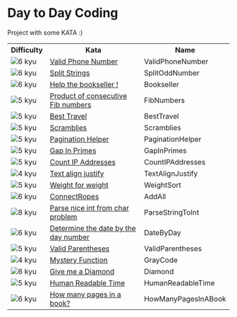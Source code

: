 # Day to Day Coding
Project with some KATA :)


<table>
  <tr>
    <th>Difficulty</th>
    <th>Kata</th>
    <th>Name</th>
  </tr>
  <tr>
    <td><img src="http://i.imgur.com/ZccZynH.png" alt="6 kyu"/></td>
    <td><a href="https://www.codewars.com/kata/525f47c79f2f25a4db000025">Valid Phone Number</a></td>
    <td>ValidPhoneNumber</td>
  </tr>
  <tr>
      <td><img src="http://i.imgur.com/ZccZynH.png" alt="6 kyu"/></td>
      <td><a href="https://www.codewars.com/kata/515de9ae9dcfc28eb6000001">Split Strings</a></td>
      <td>SplitOddNumber</td>
  </tr>
   <tr>
      <td><img src="http://i.imgur.com/ZccZynH.png" alt="6 kyu"/></td>
      <td><a href="https://www.codewars.com/kata/54dc6f5a224c26032800005c">Help the bookseller !</a></td>
      <td>Bookseller</td>
  </tr>
  <tr>
    <td><img src="http://i.imgur.com/wGVxr9j.png" alt="5 kyu"/></td>
    <td><a href="https://www.codewars.com/kata/5541f58a944b85ce6d00006a">Product of consecutive Fib numbers</a></td>
    <td>FibNumbers</td>
  </tr>
   <tr>
     <td><img src="http://i.imgur.com/wGVxr9j.png" alt="5 kyu"/></td>
     <td><a href="https://www.codewars.com/kata/55e7280b40e1c4a06d0000aa">Best Travel</a></td>
     <td>BestTravel</td>
   </tr>
  <tr>
    <td><img src="http://i.imgur.com/wGVxr9j.png" alt="5 kyu"/></td>
    <td><a href="https://www.codewars.com/kata/55c04b4cc56a697bb0000048">Scramblies</a></td>
    <td>Scramblies</td>
  </tr>
  <tr>
      <td><img src="http://i.imgur.com/wGVxr9j.png" alt="5 kyu"/></td>
      <td><a href="https://www.codewars.com/kata/515bb423de843ea99400000a">Pagination Helper</a></td>
      <td>PaginationHelper</td>
  </tr> 
  <tr>
      <td><img src="http://i.imgur.com/wGVxr9j.png" alt="5 kyu"/></td>
      <td><a href="https://www.codewars.com/kata/561e9c843a2ef5a40c0000a4">Gap In Primes</a></td>
      <td>GapInPrimes</td>
  </tr> 
  <tr>
      <td><img src="http://i.imgur.com/wGVxr9j.png" alt="5 kyu"/></td>
      <td><a href="https://www.codewars.com/kata/526989a41034285187000de4">Count IP Addresses</a></td>
      <td>CountIPAddresses</td> 
  </tr>
  <tr>
      <td><img src="http://i.imgur.com/Sk20Fhz.png" alt="4 kyu"/></td>
      <td><a href="https://www.codewars.com/kata/526989a41034285187000de4">Text align justify</a></td>
      <td>TextAlignJustify</td>
  </tr>
  <tr>
      <td><img src="http://i.imgur.com/wGVxr9j.png" alt="5 kyu"/></td>
      <td><a href="https://www.codewars.com/kata/55c6126177c9441a570000cc">Weight for weight</a></td>
      <td>WeightSort</td>
  </tr>
  <tr>
      <td><img src="http://i.imgur.com/ZccZynH.png" alt="6 kyu"/></td>
      <td><a href="https://www.codewars.com/kata/5b7d7ce57a0c9d86c700014b">ConnectRopes</a></td>
      <td>AddAll</td>
  </tr> 
  <tr>
      <td><img src="http://i.imgur.com/8S5Xl1A.png" alt="8 kyu"/></td>
      <td><a href="https://www.codewars.com/kata/557cd6882bfa3c8a9f0000c1">Parse nice int from char problem</a></td>
      <td>ParseStringToInt</td>
  </tr>  
  <tr>
      <td><img src="http://i.imgur.com/ZccZynH.png" alt="6 kyu"/></td>
      <td><a href="https://www.codewars.com/kata/602afedfd4a64d0008eb4e6e">Determine the date by the day number</a></td>
      <td>DateByDay</td>
  </tr>
  <tr>
      <td><img src="http://i.imgur.com/wGVxr9j.png" alt="5 kyu"/></td>
      <td><a href="https://www.codewars.com/kata/52774a314c2333f0a7000688">Valid Parentheses</a></td>
      <td>ValidParentheses</td>
  </tr>
  <tr>
      <td><img src="http://i.imgur.com/Sk20Fhz.png" alt="4 kyu"/></td>
      <td><a href="https://www.codewars.com/kata/56b2abae51646a143400001d">Mystery Function</a></td>
      <td>GrayCode</td>
  </tr>
  <tr>
      <td><img src="http://i.imgur.com/ZccZynH.png" alt="6 kyu"/></td>
      <td><a href="https://www.codewars.com/kata/5503013e34137eeeaa001648">Give me a Diamond</a></td>
      <td>Diamond</td>
  </tr>
  <tr>
      <td><img src="http://i.imgur.com/wGVxr9j.png" alt="5 kyu"/></td>
      <td><a href="https://www.codewars.com/kata/52685f7382004e774f0001f7">Human Readable Time</a></td>
      <td>HumanReadableTime</td>
  </tr> 
  <tr>
      <td><img src="http://i.imgur.com/ZccZynH.png" alt="6 kyu"/></td>
      <td><a href="https://www.codewars.com/kata/622de76d28bf330057cd6af8">How many pages in a book?</a></td>
      <td>HowManyPagesInABook</td>
  </tr>
</table>
